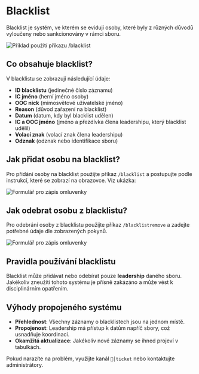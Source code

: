# Blacklist

Blacklist je systém, ve kterém se evidují osoby, které byly z různých důvodů vyloučeny nebo sankcionovány v rámci sboru. 

![Příklad použití příkazu /blacklist](/media/assets/bot/blacklist.png)

## **Co obsahuje blacklist?**
V blacklistu se zobrazují následující údaje:
- **ID blacklistu** (jedinečné číslo záznamu)
- **IC jméno** (herní jméno osoby)
- **OOC nick** (mimosvětové uživatelské jméno)
- **Reason** (důvod zařazení na blacklist)
- **Datum** (datum, kdy byl blacklist udělen)
- **IC a OOC jméno** (jméno a přezdívka člena leadershipu, který blacklist udělil)
- **Volací znak** (volací znak člena leadershipu)
- **Odznak** (odznak nebo identifikace sboru)

## **Jak přidat osobu na blacklist?**
Pro přidání osoby na blacklist použijte příkaz `/blacklist` a postupujte podle instrukcí, které se zobrazí na obrazovce. Viz ukázka:

![Formulář pro zápis omluvenky](/media/assets/bot/blacklist2.png)


## **Jak odebrat osobu z blacklistu?**
Pro odebrání osoby z blacklistu použijte příkaz `/blacklistremove` a zadejte potřebné údaje dle zobrazených pokynů.

![Formulář pro zápis omluvenky](/media/assets/bot/blacklist3.png)


## **Pravidla používání blacklistu**
Blacklist může přidávat nebo odebírat pouze **leadership** daného sboru. Jakékoliv zneužití tohoto systému je přísně zakázáno a může vést k disciplinárním opatřením.

## **Výhody propojeného systému**
- **Přehlednost**: Všechny záznamy o blacklistech jsou na jednom místě.
- **Propojenost**: Leadership má přístup k datům napříč sbory, což usnadňuje koordinaci.
- **Okamžitá aktualizace**: Jakékoliv nové záznamy se ihned projeví v tabulkách.

Pokud narazíte na problém, využijte kanál `📨│ticket` nebo kontaktujte administrátory.